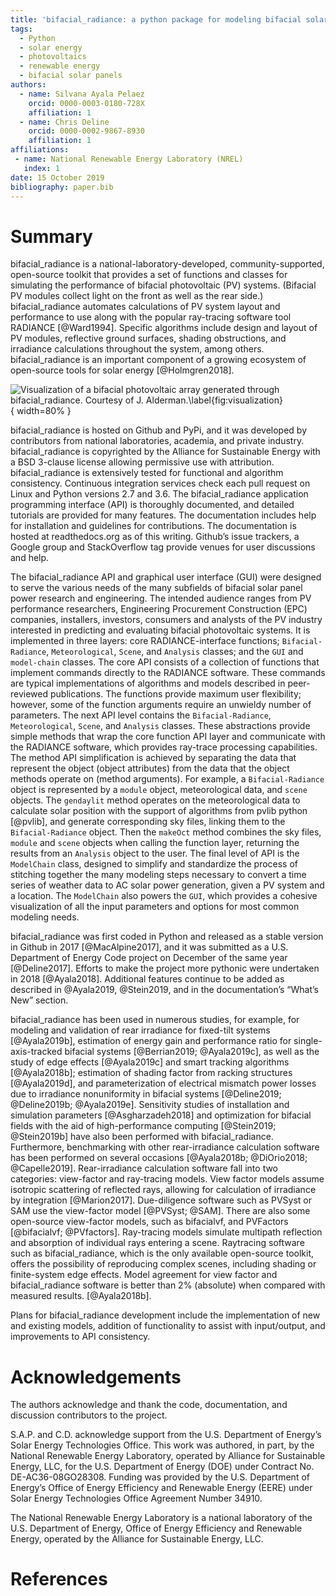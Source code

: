 ```yaml
---
title: 'bifacial_radiance: a python package for modeling bifacial solar photovoltaic systems'
tags:
  - Python
  - solar energy
  - photovoltaics
  - renewable energy
  - bifacial solar panels
authors:
  - name: Silvana Ayala Pelaez
    orcid: 0000-0003-0180-728X
    affiliation: 1
  - name: Chris Deline
    orcid: 0000-0002-9867-8930
    affiliation: 1
affiliations:
 - name: National Renewable Energy Laboratory (NREL)
   index: 1
date: 15 October 2019
bibliography: paper.bib
---
```


# Summary

bifacial_radiance is a national-laboratory-developed, community-supported, open-source toolkit that provides a set of functions and classes for simulating the performance of bifacial photovoltaic (PV) systems. (Bifacial PV modules collect light on the front as well as the rear side.) bifacial_radiance automates calculations of PV system layout and performance to use along with the popular ray-tracing software tool RADIANCE [@Ward1994]. Specific algorithms include design and layout of PV modules, reflective ground surfaces, shading obstructions, and irradiance calculations throughout the system, among others. bifacial_radiance is an important component of a growing ecosystem of open-source tools for solar energy [@Holmgren2018].

![Visualization of a bifacial photovoltaic array generated through bifacial_radiance. Courtesy of J. Alderman.\label{fig:visualization}](Alderman.PNG){ width=80% }

bifacial_radiance is hosted on Github and PyPi, and it was developed by contributors from national laboratories, academia, and private industry. bifacial_radiance is copyrighted by the Alliance for Sustainable Energy with a BSD 3-clause license allowing permissive use with attribution. bifacial_radiance is extensively tested for functional and algorithm consistency. Continuous integration services check each pull request on Linux and Python versions 2.7 and 3.6. The bifacial_radiance application programming interface (API) is thoroughly documented, and detailed tutorials are provided for many features. The documentation includes help for installation and guidelines for contributions. The documentation is hosted at readthedocs.org as of this writing. Github’s issue trackers, a Google group and StackOverflow tag provide venues for user discussions and help.

The bifacial_radiance API and graphical user interface (GUI) were designed to serve the various needs of the many subfields of bifacial solar panel power research and engineering. The intended audience ranges from PV performance researchers, Engineering Procurement Construction (EPC) companies, installers, investors, consumers and analysts of the PV industry interested in predicting and evaluating bifacial photovoltaic systems. It is implemented in three layers: core RADIANCE-interface functions; ``Bifacial-Radiance``, ``Meteorological``, ``Scene``, and ``Analysis`` classes; and the ``GUI`` and ``model-chain`` classes. The core API consists of a collection of functions that implement commands directly to the RADIANCE software. These commands are typical implementations of algorithms and models described in peer-reviewed publications. The functions provide maximum user flexibility; however, some of the function arguments require an unwieldy number of parameters. The next API level contains the ``Bifacial-Radiance``, ``Meteorological``, ``Scene``, and ``Analysis`` classes. These abstractions provide simple methods that wrap the core function API layer and communicate with the RADIANCE software, which provides ray-trace processing capabilities. The method API simplification is achieved by separating the data that represent the object (object attributes) from the data that the object methods operate on (method arguments). For example, a ``Bifacial-Radiance`` object is represented by a ``module`` object, meteorological data, and ``scene`` objects. The ``gendaylit`` method operates on the meteorological data to calculate solar position with the support of algorithms from pvlib python [@pvlib], and generate corresponding sky files, linking them to the ``Bifacial-Radiance`` object. Then the ``makeOct`` method combines the sky files, ``module`` and ``scene`` objects when calling the function layer, returning the results from an ``Analysis`` object to the user. The final level of API is the ``ModelChain`` class, designed to simplify and standardize the process of stitching together the many modeling steps necessary to convert a time series of weather data to AC solar power generation, given a PV system and a location. The ``ModelChain`` also powers the ``GUI``, which provides a cohesive visualization of all the input parameters and options for most common modeling needs.

bifacial_radiance was first coded in Python and released as a stable version in Github in 2017 [@MacAlpine2017], and it was submitted as a U.S. Department of Energy Code project on December of the same year [@Deline2017]. Efforts to make the project more pythonic were undertaken in 2018 [@Ayala2018]. Additional features continue to be added as described in @Ayala2019, @Stein2019, and in the documentation’s “What’s New” section.

bifacial_radiance has been used in numerous studies, for example, for modeling and validation of rear irradiance for fixed-tilt systems [@Ayala2019b], estimation of energy gain and performance ratio for single-axis-tracked bifacial systems [@Berrian2019; @Ayala2019c], as well as the study of edge effects [@Ayala2019c] and smart tracking algorithms [@Ayala2018b]; estimation of shading factor from racking structures [@Ayala2019d], and parameterization of electrical mismatch power losses due to irradiance nonuniformity in bifacial systems [@Deline2019; @Deline2019b; @Ayala2019e]. Sensitivity studies of installation and simulation parameters [@Asgharzadeh2018] and optimization for bifacial fields with the aid of high-performance computing [@Stein2019; @Stein2019b] have also been performed with bifacial_radiance. Furthermore, benchmarking with other rear-irradiance calculation software has been performed on several occasions [@Ayala2018b; @DiOrio2018; @Capelle2019]. Rear-irradiance calculation software fall into two categories: view-factor and ray-tracing models. View factor models assume isotropic scattering of reflected rays, allowing for calculation of irradiance by integration [@Marion2017]. Due-diligence software such as PVSyst or SAM use the view-factor model [@PVSyst; @SAM]. There are also some open-source view-factor models, such as bifacialvf, and PVFactors [@bifacialvf; @PVfactors]. Ray-tracing models simulate multipath reflection and absorption of individual rays entering a scene. Raytracing software such as bifacial_radiance, which is the only available open-source toolkit, offers the possibility of reproducing complex scenes, including shading or finite-system edge effects. Model agreement for view factor and bifacial_radiance software is better than 2\% (absolute) when compared with measured results. [@Ayala2018b]. 

Plans for bifacial_radiance development include the implementation of new and existing models, addition of functionality to assist with input/output, and improvements to API consistency.

# Acknowledgements

The authors acknowledge and thank the code, documentation, and discussion contributors to the project.

S.A.P. and C.D. acknowledge support from the U.S. Department of Energy’s Solar Energy Technologies Office. This work was authored, in part, by the National Renewable Energy Laboratory, operated by Alliance for Sustainable Energy, LLC, for the U.S. Department of Energy (DOE) under Contract No. DE-AC36-08GO28308. Funding was provided by the U.S. Department of Energy’s Office of Energy Efficiency and Renewable Energy (EERE) under Solar Energy Technologies Office Agreement Number 34910.

The National Renewable Energy Laboratory is a national laboratory of the U.S. Department of Energy, Office of Energy Efficiency and Renewable Energy, operated by the Alliance for Sustainable Energy, LLC.

# References